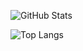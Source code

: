 ![GitHub Stats](https://github-readme-stats.vercel.app/api?username=marcos-so&theme=synthwave&locale=pt-br&include_all_commits=true&hide_rank=true&rank_icon=github)



![Top Langs](https://github-readme-stats.vercel.app/api/top-langs/?username=marcos-so&layout=compact)
